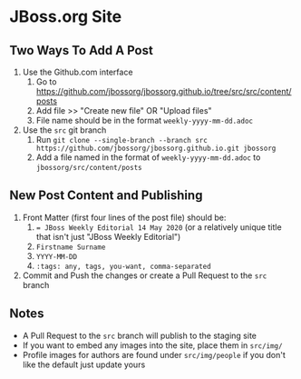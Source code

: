 # JBoss.org Site

## Two Ways To Add A Post

1. Use the Github.com interface
    1. Go to https://github.com/jbossorg/jbossorg.github.io/tree/src/src/content/posts
    2. Add file >> "Create new file" OR "Upload files"
    3. File name should be in the format `weekly-yyyy-mm-dd.adoc`
2. Use the `src` git branch
    1. Run `git clone --single-branch --branch src https://github.com/jbossorg/jbossorg.github.io.git jbossorg`
    2. Add a file named in the format of `weekly-yyyy-mm-dd.adoc` to `jbossorg/src/content/posts`

## New Post Content and Publishing

1. Front Matter (first four lines of the post file) should be:
    1. `= JBoss Weekly Editorial 14 May 2020` (or a relatively unique title that isn't just "JBoss Weekly Editorial")
    2. `Firstname Surname`
    3. `YYYY-MM-DD`
    4. `:tags: any, tags, you-want, comma-separated`
2. Commit and Push the changes or create a Pull Request to the `src` branch

## Notes

* A Pull Request to the `src` branch will publish to the staging site
* If you want to embed any images into the site, place them in `src/img/`
* Profile images for authors are found under `src/img/people` if you don't like the default just update yours
